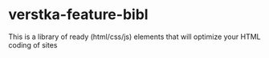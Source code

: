 # verstka-feature-bibl
This is a library of ready (html/css/js) elements that will optimize your HTML coding of sites
